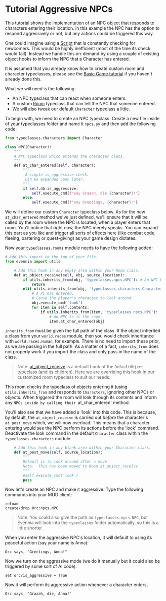 # Tutorial Aggressive NPCs


This tutorial shows the implementation of an NPC object that responds to characters entering their
location. In this example the NPC has the option to respond aggressively or not, but any actions
could be triggered this way.

One could imagine using a [Script](../Components/Scripts.md) that is constantly checking for newcomers. This would be
highly inefficient (most of the time its check would fail). Instead we handle this on-demand by
using a couple of existing object hooks to inform the NPC that a Character has entered.

It is assumed that you already know how to create custom room and character typeclasses, please see
the [Basic Game tutorial](Starting/Part3/Tutorial-for-basic-MUSH-like-game.md) if you haven't already done this.

What we will need is the following: 

- An NPC typeclass that can react when someone enters.
- A custom [Room](../Components/Objects.md#rooms) typeclass that can tell the NPC that someone entered.
- We will also tweak our default `Character` typeclass a little. 

To begin with, we need to create an NPC typeclass. Create a new file inside of your typeclasses
folder and name it `npcs.py` and then add the following code:

```python
from typeclasses.characters import Character 

class NPC(Character):
    """
    A NPC typeclass which extends the character class.
    """
    def at_char_entered(self, character):
        """
         A simple is_aggressive check. 
         Can be expanded upon later.
        """       
        if self.db.is_aggressive:
            self.execute_cmd(f"say Graaah, die {character}!")
        else:
            self.execute_cmd(f"say Greetings, {character}!")
```

We will define our custom `Character` typeclass below. As for the new `at_char_entered` method we've
just defined, we'll ensure that it will be called by the room where the NPC is located, when a
player enters that room.  You'll notice that right now, the NPC merely speaks.  You can expand this
part as you like and trigger all sorts of effects here (like combat code, fleeing, bartering or
quest-giving) as your game design dictates.

Now your `typeclasses.rooms` module needs to have the following added:

```python
# Add this import to the top of your file.
from evennia import utils

    # Add this hook in any empty area within your Room class.
    def at_object_receive(self, obj, source_location):
        if utils.inherits_from(obj, 'typeclasses.npcs.NPC'): # An NPC has entered
            return
        elif utils.inherits_from(obj, 'typeclasses.characters.Character'): 
            # A PC has entered.
            # Cause the player's character to look around.
            obj.execute_cmd('look')
            for item in self.contents:
                if utils.inherits_from(item, 'typeclasses.npcs.NPC'): 
                    # An NPC is in the room
                    item.at_char_entered(obj)
```

`inherits_from` must be given the full path of the class. If the object inherited a class from your
`world.races` module, then you would check inheritance with `world.races.Human`, for example. There
is no need to import these prior, as we are passing in the full path. As a matter of a fact,
`inherits_from` does not properly work if you import the class and only pass in the name of the
class.

> Note:
[at_object_receive](https://github.com/evennia/evennia/blob/master/evennia/objects/objects.py#L1529)
is a default hook of the `DefaultObject` typeclass (and its children). Here we are overriding this
hook in our customized room typeclass to suit our needs.

This room checks the typeclass of objects entering it (using `utils.inherits_from` and responds to
`Characters`, ignoring other NPCs or objects.  When triggered the room will look through its
contents and inform any `NPCs inside by calling their `at_char_entered` method.

You'll also see that we have added a 'look' into this code. This is because, by default, the
`at_object_receive` is carried out *before* the character's `at_post_move` which, we will now
overload.  This means that a character entering would see the NPC perform its actions before the
'look' command. Deactivate the look command in the default `Character` class within the
`typeclasses.characters` module:

```python
    # Add this hook in any blank area within your Character class.
    def at_post_move(self, source_location):
        """
        Default is to look around after a move 
        Note:  This has been moved to Room.at_object_receive
        """
        #self.execute_cmd('look')
        pass
```

Now let's create an NPC and make it aggressive. Type the following commands into your MUD client:
```
reload
create/drop Orc:npcs.NPC
```

> Note: You could also give the path as `typeclasses.npcs.NPC`, but Evennia will look into the
`typeclasses` folder automatically, so this is a little shorter.

When you enter the aggressive NPC's location, it will default to using its peaceful action (say your
name is Anna):

```
Orc says, "Greetings, Anna!"
```

Now we turn on the aggressive mode (we do it manually but it could also be triggered by some sort of
AI code).

```
set orc/is_aggressive = True
```

Now it will perform its aggressive action whenever a character enters.

```
Orc says, "Graaah, die, Anna!"
```